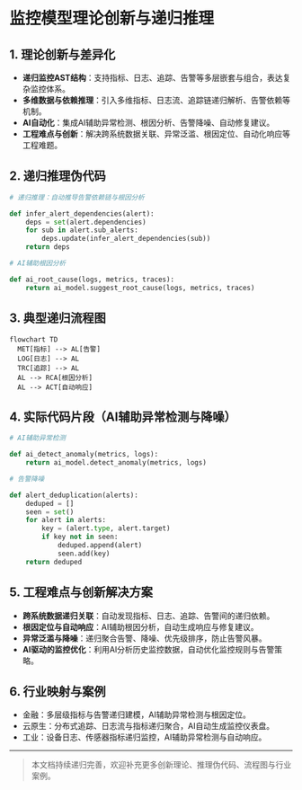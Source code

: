# 监控模型理论创新与递归推理

## 1. 理论创新与差异化

- **递归监控AST结构**：支持指标、日志、追踪、告警等多层嵌套与组合，表达复杂监控体系。
- **多维数据与依赖推理**：引入多维指标、日志流、追踪链递归解析、告警依赖等机制。
- **AI自动化**：集成AI辅助异常检测、根因分析、告警降噪、自动修复建议。
- **工程难点与创新**：解决跨系统数据关联、异常泛滥、根因定位、自动化响应等工程难题。

## 2. 递归推理伪代码

```python
# 递归推理：自动推导告警依赖链与根因分析

def infer_alert_dependencies(alert):
    deps = set(alert.dependencies)
    for sub in alert.sub_alerts:
        deps.update(infer_alert_dependencies(sub))
    return deps

# AI辅助根因分析

def ai_root_cause(logs, metrics, traces):
    return ai_model.suggest_root_cause(logs, metrics, traces)
```

## 3. 典型递归流程图

```mermaid
flowchart TD
  MET[指标] --> AL[告警]
  LOG[日志] --> AL
  TRC[追踪] --> AL
  AL --> RCA[根因分析]
  AL --> ACT[自动响应]
```

## 4. 实际代码片段（AI辅助异常检测与降噪）

```python
# AI辅助异常检测

def ai_detect_anomaly(metrics, logs):
    return ai_model.detect_anomaly(metrics, logs)

# 告警降噪

def alert_deduplication(alerts):
    deduped = []
    seen = set()
    for alert in alerts:
        key = (alert.type, alert.target)
        if key not in seen:
            deduped.append(alert)
            seen.add(key)
    return deduped
```

## 5. 工程难点与创新解决方案

- **跨系统数据递归关联**：自动发现指标、日志、追踪、告警间的递归依赖。
- **根因定位与自动响应**：AI辅助根因分析，自动生成响应与修复建议。
- **异常泛滥与降噪**：递归聚合告警、降噪、优先级排序，防止告警风暴。
- **AI驱动的监控优化**：利用AI分析历史监控数据，自动优化监控规则与告警策略。

## 6. 行业映射与案例

- 金融：多层级指标与告警递归建模，AI辅助异常检测与根因定位。
- 云原生：分布式追踪、日志流与指标递归聚合，AI自动生成监控仪表盘。
- 工业：设备日志、传感器指标递归监控，AI辅助异常检测与自动响应。

---

> 本文档持续递归完善，欢迎补充更多创新理论、推理伪代码、流程图与行业案例。
